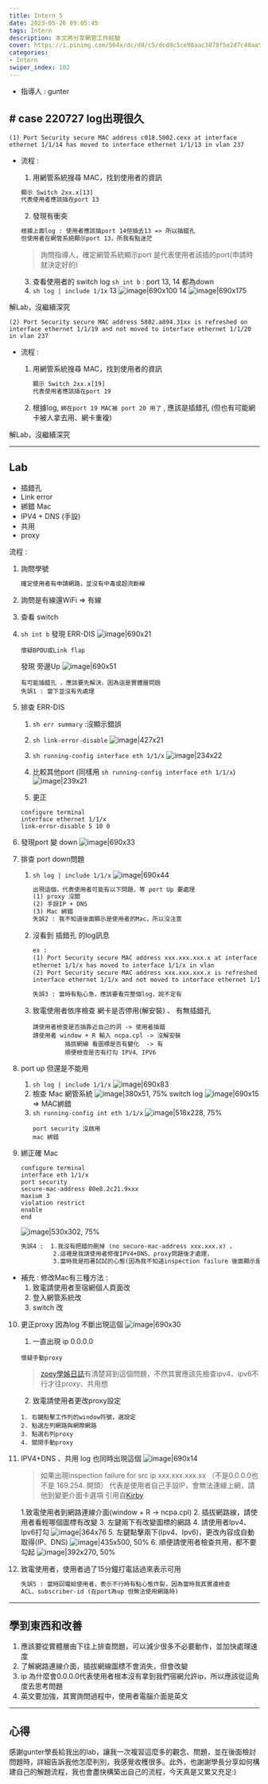 ```yaml
---
title: Intern_5
date: 2023-05-26 09:05:45
tags: Intern
description: 本文將分享網管工作經驗 
cover: https://i.pinimg.com/564x/dc/d8/c5/dcd8c5ce98aac3878f5e2d7c40aa5d3a.jpg
categories:
- Intern
swiper_index: 102
---
```



- 指導人 : gunter

## \# case 220727 log出現很久

``` ssh
(1) Port Security secure MAC address c018.5002.cexx at interface ethernet 1/1/14 has moved to interface ethernet 1/1/13 in vlan 237
```

- 流程 :
    1. 用網管系統搜尋 MAC，找到使用者的資訊
   
    ```txt
    顯示 Switch 2xx.x[13]
    代表使用者應該插在port 13
    ```

    2. 發現有衝突

    ```txt
    根據上面log : 使用者應該插port 14但插去13 => 所以插錯孔
    但使用者在網管系統顯示port 13，所我有點迷茫
    ```
    >詢問指導人，確定網管系統顯示port 是代表使用者該插的port(申請時就決定好的)

    3. 查看使用者的 switch log
    `sh int b` : port 13, 14 都為down
    4. `sh log | include 1/1x`
13
![image|690x100](inter-5/1.jpg)
14
![image|690x175](inter-5/2.jpg)

解Lab，沒繼續深究

```ssh
(2) Port Security secure MAC address 5882.a894.31xx is refreshed on interface ethernet 1/1/19 and not moved to interface ethernet 1/1/20 in vlan 237
```

- 流程 :
  1. 用網管系統搜尋 MAC，找到使用者的資訊
   
     ```txt
     顯示 Switch 2xx.x[19]
     代表使用者應該插在port 19
     ```
   2. 根據log, `綁在port 19 MAC被 port 20 用了` , 應該是插錯孔 (但也有可能網卡被人拿去用、網卡重複)

解Lab，沒繼續深究

---

## Lab

- 插錯孔
- Link error
- 綁錯 Mac
- IPV4 + DNS (手設)
- 共用
- proxy
  
流程 :

1. 詢問學號

    ```txt
    確定使用者有申請網路，並沒有中毒或超流斷線
    ```

2. 詢問是有線還WiFi => 有線
3. 查看 switch
4. `sh int b`
   發現 ERR-DIS 
   ![image|690x21](inter-5/3.jpg)
   ```
   懷疑BPDU或Link flap
   ```
   發現 旁邊Up
  ![image|690x51](inter-5/4.jpg)
   ```
   有可能插錯孔 ，應該要先解決，因為這是實體層問題 
   失誤1 : 當下並沒有先處理
   ```
5.  排查 ERR-DIS
    1. `sh err summary` :沒顯示錯誤
    2. `sh link-error-disable` 
   ![image|427x21](inter-5/5.jpg)
    
    3. `sh running-config interface eth 1/1/x`
    ![image|234x22](inter-5/6.jpg)
    
    4. 比較其他port  (同樣用 `sh running-config interface eth 1/1/x`)
    ![image|239x21](inter-5/7.jpg)

    5. 更正 
    ```ssh
    configure terminal
    interface ethernet 1/1/x
    link-error-disable 5 10 0
    ```
6. 發現port 變 down
   ![image|690x33](inter-5/8.jpg)

7. 排查 port down問題 
   1. `sh log | include 1/1/x`
    ![image|690x44](inter-5/9.jpg)
      ```txt
      出現這個，代表使用者可能有以下問題，等 port Up 要處理
      (1) proxy 沒關
      (2) 手設IP + DNS
      (3) Mac 綁錯
      失誤2 : 我不知道後面顯示是使用者的Mac，所以沒注意
      ```
    2. 沒看到 插錯孔 的log訊息
       ```txt
       ex : 
       (1) Port Security secure MAC address xxx.xxx.xxx.x at interface 
       ethernet 1/1/x has moved to interface 1/1/x in vlan 
       (2) Port Security secure MAC address xxx.xxx.xxx.x is refreshed on 
       interface ethernet 1/1/x and not moved to interface ethernet 1/1/x in vlan 
       
       失誤3 : 當時有點心急，應該要看完整個log，說不定有       
       ```
    3. 致電使用者依序檢查 網卡是否停用(解安裝) 、 有無插錯孔
       ```
       請使用者檢查是否插靠近自己的洞 -> 使用者插錯
       請使用者 window + R 輸入 ncpa.cpl -> 沒解安裝
                插拔網線 看圖標是否有變化  -> 有
                順便檢查是否有打勾 IPV4、IPV6
       ```
  8. port up 但還是不能用 
     1. `sh log | include 1/1/x`
     ![image|690x83](inter-5/10.jpg)
     2. 檢查 Mac
    網管系統
    ![image|380x51, 75%](inter-5/11.jpg)
    switch log
    ![image|690x15](inter-5/12.jpg)
    => MAC綁錯
     3. `sh running-config int eth 1/1/x`
       ![image|518x228, 75%](inter-5/13.jpg)
        ```
        port security 沒啟用
        mac 綁錯
        ```
9. 綁正確 Mac
    ```ssh
    configure terminal
    interface eth 1/1/x
    port security
    secure-mac-address 80e8.2c21.9xxx
    maxium 3
    violation restrict
    enable 
    end
    ```
    
    ![image|530x302, 75%](inter-5/14.jpg)
    ```txt
    失誤4 :  1.我沒有把錯的刪掉 (no secure-mac-address xxx.xxx.x) ，
             2.這裡是我請使用者修復IPV4+DNS、proxy問題後才處理，
             3.當時我是抱著試試的心態(因為我不知道inspection failure 後面顯示是正確Mac)
    ```
- 補充 : 
 修改Mac有三種方法 : 
   1. 致電請使用者至宿網個人頁面改
   2. 登入網管系統改
   3. switch 改 

10. 更正proxy 
     因為log 不斷出現這個
    ![image|690x30](inter-5/15.jpg)
    1. 一直出現 ip 0.0.0.0
     ```
     懷疑手動proxy
     ```
    >[zoey學姊日誌](https://discourse.dorm.ccu.edu.tw/t/topic/410?u=ken)有清楚寫到這個問題，不然其實應該先檢查ipv4、ipv6不行才往proxy、共用想

    2. 致電請使用者更改proxy設定
    ```
    1. 右鍵點擊工作列的window符號，選設定
    2. 點選左列網路與網際網路
    3. 點選右列proxy
    4. 關閉手動proxy
    ```
11. IPV4+DNS 、共用
  log 也同時出現這個
![image|690x14](inter-5/16.jpg)

    >如果出現inspection failure for src ip xxx.xxx.xxx.xx
（不是0.0.0.0也不是 169.254. 開頭）
代表是使用者自己手設IP，會無法連線上網，請他到變更介面卡選項
 引用自[Kirby](https://discourse.dorm.ccu.edu.tw/t/topic/609?u=ken)

    1.致電使用者到網路連線介面(window + R -> ncpa.cpl)
    2. 插拔網路線，請使用者看輕哪個圖標有改變
    3. 左鍵兩下有改變圖標的網路
    4. 請使用者Ipv4、Ipv6打勾
      ![image|364x76](inter-5/17.jpg)
    5. 左鍵點擊兩下(Ipv4、Ipv6)，更改內容成自動取得(IP、DNS)
   ![image|435x500, 50%](inter-5/18.jpg)
    6. 順便請使用者檢查共用，都不要勾起
    ![image|392x270, 50%](inter-5/19.jpg)

1.  致電使用者，使用者過了15分鐘打電話過來表示可用
    ```txt
    失誤5 : 當時回電給使用者，表示不行時有點心態炸裂，因為當時我其實還檢查 
    ACL、subscriber-id (在port為up 但無法使用網路時)
    ```

---
## 學到東西和改善
1. 應該要從實體層由下往上排查問題，可以減少很多不必要動作，並加快處理速度
2. 了解網路連線介面，插拔網線圖標不會消失，但會改變
3. ip 為什麼會0.0.0.0代表使用者根本沒有拿到我們宿網允許ip，所以應該從這角度去思考問題
4. 英文要加強，其實詢問過程中，使用者電腦介面是英文

---
## 心得
感謝gunter學長給我出的lab，讓我一次複習這麼多的觀念、問題，並在後面檢討問題時，詳細告訴我他怎麼判別，我感覺收穫很多。此外，也謝謝學長分享如何構建自己的解題流程，我也會盡快構築出自己的流程，今天真是又累又充足:)